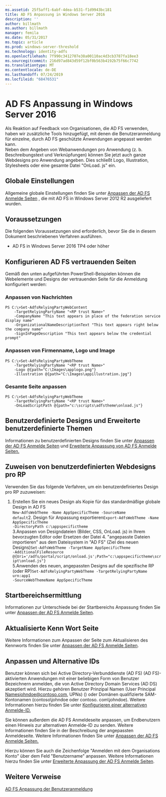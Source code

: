 ```yaml
---
ms.assetid: 25f5aff1-6abf-4dea-b531-f1d9943bc181
title: AD FS Anpassung in Windows Server 2016
description: ''
author: billmath
ms.author: billmath
manager: femila
ms.date: 05/31/2017
ms.topic: article
ms.prod: windows-server-threshold
ms.technology: identity-adfs
ms.openlocfilehash: 7f990c3412707e38a00110ac4d3cb3787fa18ee3
ms.sourcegitcommit: 216d97ad843d59f12bf0b563b4192b75f66c7742
ms.translationtype: MT
ms.contentlocale: de-DE
ms.lasthandoff: 07/24/2019
ms.locfileid: "68476531"
---
```

# <a name="ad-fs-customization-in-windows-server-2016"></a>AD FS Anpassung in Windows Server 2016


Als Reaktion auf Feedback von Organisationen, die AD FS verwenden, haben wir zusätzliche Tools hinzugefügt, mit denen die Benutzeranmeldung für einzelne, durch AD FS geschützte Anwendungen angepasst werden kann.  
Neben dem Angeben von Webanwendungen pro Anwendung (z. b. Beschreibungstext und Verknüpfungen) können Sie jetzt auch ganze Webdesigns pro Anwendung angeben.  Dies schließt Logo, Illustration, Stylesheets oder eine gesamte Datei "OnLoad. js" ein.  
  
## <a name="global-settings"></a>Globale Einstellungen    
Allgemeine globale Einstellungen finden Sie unter [Anpassen der AD FS Anmelde Seiten](https://technet.microsoft.com/library/dn280950.aspx) , die mit AD FS in Windows Server 2012 R2 ausgeliefert wurden.  
  
## <a name="pre-requisites"></a>Voraussetzungen  
Die folgenden Voraussetzungen sind erforderlich, bevor Sie die in diesem Dokument beschriebenen Verfahren ausführen.  
  
-   AD FS in Windows Server 2016 TP4 oder höher  
  
## <a name="configure-ad-fs-relying-parties"></a>Konfigurieren AD FS vertrauenden Seiten  
Gemäß den unten aufgeführten PowerShell-Beispielen können die Webelemente und Designs der vertrauenden Seite für die Anmeldung konfiguriert werden:  
  
### <a name="customize-messages"></a>Anpassen von Nachrichten  
  
```  
PS C:\>Set-AdfsRelyingPartyWebContent  
    -TargetRelyingPartyName "<RP trust Name>"  
    -CompanyName "This text appears in place of the federation service display name"  
    -OrganizationalNameDescriptionText "This text appears right below the company name"  
    -SignInPageDescription "This text appears below the credential prompt"  
```  
  
### <a name="customize-company-name-logo-and-image"></a>Anpassen von Firmenname, Logo und Image  
  
```  
PS C:\>Set-AdfsRelyingPartyWebTheme  
    -TargetRelyingPartyName "<RP trust Name>"  
    -Logo @{path="C:\Images\applogo.png"}  
    -Illustration @{path="C:\Images\appillustration.jpg"}  
```  
  
### <a name="customize-entire-page"></a>Gesamte Seite anpassen  
  
```  
PS C:\>Set-AdfsRelyingPartyWebTheme  
    -TargetRelyingPartyName "<RP trust Name>"  
    -OnLoadScriptPath @{path="c:\scripts\adfstheme\onload.js"}  
```  
  
## <a name="custom-themes-and-advanced-custom-themes"></a>Benutzerdefinierte Designs und Erweiterte benutzerdefinierte Themen  
  
Informationen zu benutzerdefinierten Designs finden Sie unter [Anpassen der AD FS Anmelde Seiten](https://technet.microsoft.com/library/dn280950.aspx) und [Erweiterte Anpassung von AD FS Anmelde Seiten.](https://technet.microsoft.com/library/dn636121.aspx)  
  
## <a name="assigning-custom-web-themes-per-rp"></a>Zuweisen von benutzerdefinierten Webdesigns pro RP  
  
Verwenden Sie das folgende Verfahren, um ein benutzerdefiniertes Design pro RP zuzuweisen:  
  
1. Erstellen Sie ein neues Design als Kopie für das standardmäßige globale Design in AD FS  
<code>New-AdfsWebTheme -Name AppSpecificTheme -SourceName default</code>2. Design für Anpassung exportieren<code>Export-AdfsWebTheme -Name AppSpecificTheme -DirectoryPath c:\appspecifictheme</code>  
3.Anpassen von Designdateien (Bilder, CSS, OnLoad. js) in Ihrem bevorzugten Editor oder Ersetzen der Datei 4. "angepasste Dateien importieren" aus dem Dateisystem in "AD FS" (Ziel des neuen Designs)<code>Set-AdfsWebTheme -TargetName AppSpecificTheme -AdditionalFileResource @{Uri='/adfs/portal/script/onload.js';Path="c:\appspecifictheme\script\onload.js"}</code>  
5.Anwenden des neuen, angepassten Designs auf die spezifische RP (oder RP)<code>Set-AdfsRelyingPartyWebTheme -TargetRelyingPartyName urn:app1 -SourceWebThemeName AppSpecificTheme</code>  
  
## <a name="home-realm-discovery"></a>Startbereichsermittlung  
Informationen zur Unterschiede bei der Startbereichs Anpassung finden Sie unter [Anpassen der AD FS Anmelde Seiten](https://technet.microsoft.com/library/dn280950.aspx).  
  
## <a name="updated-password-page"></a>Aktualisierte Kenn Wort Seite  
Weitere Informationen zum Anpassen der Seite zum Aktualisieren des Kennworts finden Sie unter [Anpassen der AD FS Anmelde Seiten](https://technet.microsoft.com/library/dn280950.aspx).  
  
## <a name="customizing-and-alternate-ids"></a>Anpassen und Alternative IDs  
Benutzer können sich bei Active Directory-Verbunddienste (AD FS) (AD FS)-aktivierten Anwendungen mit einer beliebigen Form von Benutzer Bezeichnern anmelden, die von Active Directory Domain Services (AD DS) akzeptiert wird. Hierzu gehören Benutzer Prinzipal Namen (User Principal Namesjohndoe@contoso.com, UPNs) () oder Domänen qualifizierte SAM-Kontonamen (contoso\johndoe oder contoso. com\johndoe).  Weitere Informationen hierzu finden Sie unter [Konfigurieren einer alternativen Anmelde-ID.](Configuring-Alternate-Login-ID.md)  
  
Sie können außerdem die AD FS Anmeldeseite anpassen, um Endbenutzern einen Hinweis zur alternativen Anmelde-ID zu senden. Weitere Informationen finden Sie in der Beschreibung der angepassten Anmeldeseite. Weitere Informationen finden Sie unter [Anpassen der AD FS Anmelde Seiten.](https://technet.microsoft.com/library/dn280950.aspx)   
  
Hierzu können Sie auch die Zeichenfolge "Anmelden mit dem Organisations Konto" über dem Feld "Benutzername" anpassen.  Weitere Informationen hierzu finden Sie unter [Erweiterte Anpassung der AD FS Anmelde Seiten](https://technet.microsoft.com/library/dn636121.aspx).  

## <a name="additional-references"></a>Weitere Verweise 
[AD FS Anpassung der Benutzeranmeldung](AD-FS-user-sign-in-customization.md)  
